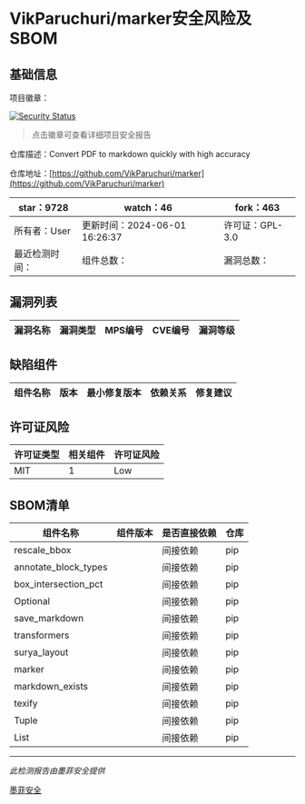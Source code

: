 # VikParuchuri/marker安全风险及SBOM

## 基础信息

项目徽章：

[![Security Status](https://www.murphysec.com/platform3/v31/badge/1797337363751837696.svg)](https://www.murphysec.com/console/report/1734657770417770496/1797337363751837696)

> 点击徽章可查看详细项目安全报告

仓库描述：Convert PDF to markdown quickly with high accuracy

仓库地址：[https://github.com/VikParuchuri/marker](https://github.com/VikParuchuri/marker)

| star：9728 | watch：46 | fork：463 |
| ----------- | -------------- | ------------ |
| 所有者：User | 更新时间：2024-06-01 16:26:37 | 许可证：GPL-3.0 |
| 最近检测时间： | 组件总数： | 漏洞总数： |




## 漏洞列表

| 漏洞名称 | 漏洞类型 | MPS编号 | CVE编号 | 漏洞等级 |
| ------- | ------ | ------- | ------ | ----- |





## 缺陷组件

| 组件名称 | 版本 | 最小修复版本 | 依赖关系 | 修复建议 |
| -------- | ---- | ------------ | -------- | -------- |





## 许可证风险

| 许可证类型 | 相关组件 | 许可证风险 |
| ---------- | -------- | ---------- |
|MIT|1|Low|




## SBOM清单

| 组件名称 | 组件版本 | 是否直接依赖 | 仓库 |
| -------- | -------- | ------------ | ---- |
|rescale_bbox||间接依赖|pip|
|annotate_block_types||间接依赖|pip|
|box_intersection_pct||间接依赖|pip|
|Optional||间接依赖|pip|
|save_markdown||间接依赖|pip|
|transformers||间接依赖|pip|
|surya_layout||间接依赖|pip|
|marker||间接依赖|pip|
|markdown_exists||间接依赖|pip|
|texify||间接依赖|pip|
|Tuple||间接依赖|pip|
|List||间接依赖|pip|


------

*此检测报告由墨菲安全提供*

[墨菲安全](www.murphysec.com)